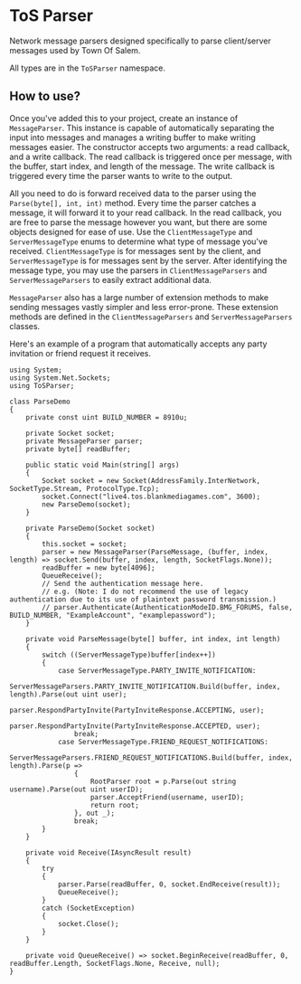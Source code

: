 # ToS Parser
Network message parsers designed specifically to parse client/server messages used by Town Of Salem.

All types are in the `ToSParser` namespace.

## How to use?
Once you've added this to your project, create an instance of `MessageParser`.
This instance is capable of automatically separating the input into messages and manages a writing buffer to make writing messages easier.
The constructor accepts two arguments: a read callback, and a write callback.
The read callback is triggered once per message, with the buffer, start index, and length of the message.
The write callback is triggered every time the parser wants to write to the output.

All you need to do is forward received data to the parser using the `Parse(byte[], int, int)` method.
Every time the parser catches a message, it will forward it to your read callback.
In the read callback, you are free to parse the message however you want, but there are some objects designed for ease of use.
Use the `ClientMessageType` and `ServerMessageType` enums to determine what type of message you've received.
`ClientMessageType` is for messages sent by the client, and `ServerMessageType` is for messages sent by the server.
After identifying the message type, you may use the parsers in `ClientMessageParsers` and `ServerMessageParsers` to easily extract additional data.

`MessageParser` also has a large number of extension methods to make sending messages vastly simpler and less error-prone.
These extension methods are defined in the `ClientMessageParsers` and `ServerMessageParsers` classes.

Here's an example of a program that automatically accepts any party invitation or friend request it receives.

    using System;
	using System.Net.Sockets;
	using ToSParser;

	class ParseDemo
	{
		private const uint BUILD_NUMBER = 8910u;

		private Socket socket;
		private MessageParser parser;
		private byte[] readBuffer;

		public static void Main(string[] args)
		{
			Socket socket = new Socket(AddressFamily.InterNetwork, SocketType.Stream, ProtocolType.Tcp);
			socket.Connect("live4.tos.blankmediagames.com", 3600);
			new ParseDemo(socket);
		}

		private ParseDemo(Socket socket)
		{
			this.socket = socket;
			parser = new MessageParser(ParseMessage, (buffer, index, length) => socket.Send(buffer, index, length, SocketFlags.None));
			readBuffer = new byte[4096];
			QueueReceive();
			// Send the authentication message here.
			// e.g. (Note: I do not recommend the use of legacy authentication due to its use of plaintext password transmission.)
			// parser.Authenticate(AuthenticationModeID.BMG_FORUMS, false, BUILD_NUMBER, "ExampleAccount", "examplepassword");
		}

		private void ParseMessage(byte[] buffer, int index, int length)
		{
			switch ((ServerMessageType)buffer[index++])
			{
				case ServerMessageType.PARTY_INVITE_NOTIFICATION:
					ServerMessageParsers.PARTY_INVITE_NOTIFICATION.Build(buffer, index, length).Parse(out uint user);
					parser.RespondPartyInvite(PartyInviteResponse.ACCEPTING, user);
					parser.RespondPartyInvite(PartyInviteResponse.ACCEPTED, user);
					break;
				case ServerMessageType.FRIEND_REQUEST_NOTIFICATIONS:
					ServerMessageParsers.FRIEND_REQUEST_NOTIFICATIONS.Build(buffer, index, length).Parse(p =>
					{
						RootParser root = p.Parse(out string username).Parse(out uint userID);
						parser.AcceptFriend(username, userID);
						return root;
					}, out _);
					break;
			}
		}

		private void Receive(IAsyncResult result)
		{
			try
			{
				parser.Parse(readBuffer, 0, socket.EndReceive(result));
				QueueReceive();
			}
			catch (SocketException)
			{
				socket.Close();
			}
		}

		private void QueueReceive() => socket.BeginReceive(readBuffer, 0, readBuffer.Length, SocketFlags.None, Receive, null);
	}
